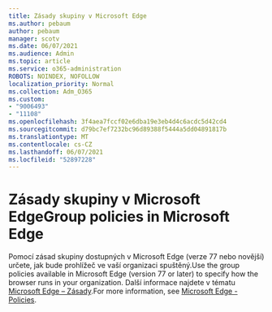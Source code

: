 ```yaml
---
title: Zásady skupiny v Microsoft Edge
ms.author: pebaum
author: pebaum
manager: scotv
ms.date: 06/07/2021
ms.audience: Admin
ms.topic: article
ms.service: o365-administration
ROBOTS: NOINDEX, NOFOLLOW
localization_priority: Normal
ms.collection: Adm_O365
ms.custom:
- "9006493"
- "11108"
ms.openlocfilehash: 3f4aea7fccf02e6dba19e3eb4d4c6acdc5d42cd4
ms.sourcegitcommit: d79bc7ef7232bc96d89388f5444a5dd04891817b
ms.translationtype: MT
ms.contentlocale: cs-CZ
ms.lasthandoff: 06/07/2021
ms.locfileid: "52897228"
---
```

# <a name="group-policies-in-microsoft-edge"></a><span data-ttu-id="a6d3c-102">Zásady skupiny v Microsoft Edge</span><span class="sxs-lookup"><span data-stu-id="a6d3c-102">Group policies in Microsoft Edge</span></span>

<span data-ttu-id="a6d3c-103">Pomocí zásad skupiny dostupných v Microsoft Edge (verze 77 nebo novější) určete, jak bude prohlížeč ve vaší organizaci spuštěný.</span><span class="sxs-lookup"><span data-stu-id="a6d3c-103">Use the group policies available in Microsoft Edge (version 77 or later) to specify how the browser runs in your organization.</span></span> <span data-ttu-id="a6d3c-104">Další informace najdete v tématu [Microsoft Edge – Zásady](/deployedge/microsoft-edge-policies#available-policies).</span><span class="sxs-lookup"><span data-stu-id="a6d3c-104">For more information, see [Microsoft Edge - Policies](/deployedge/microsoft-edge-policies#available-policies).</span></span>